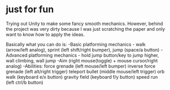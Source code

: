 # just for fun

Trying out Unity to make some fancy smooth mechanics. However, behind the project was very dirty because I was just scratching the paper and only want to know how to apply the ideas.

Basically what you can do is:
-Basic platforming mechanics - walk (arrow/left analog), sprint (left shift/right bumper), jump (space/a button)
-Advanced platforming mechanics - hold jump button/key to jump higher, wall climbing, wall jump
-Aim (right mouse(toggle) + mouse cursor/right analog)
-Abilities:
force grenade (left mouse/left bumper)
inverse force grenade (left alt/right trigger)
teleport bullet (middle mouse/left trigger)
orb walk (keyboard e/x button)
gravity field (keyboard f/y button)
speed run (left ctrl/b button)